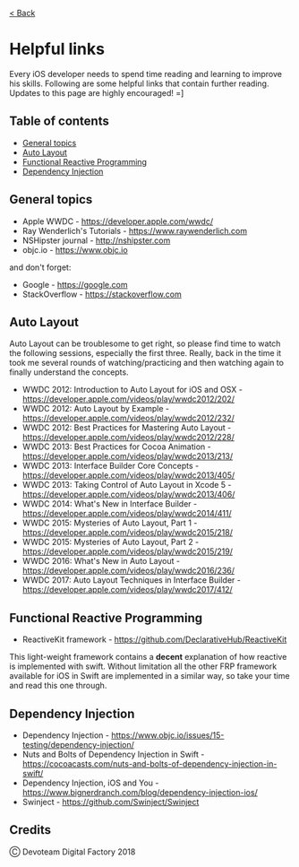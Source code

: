 [< Back](../README.md)

# Helpful links

Every iOS developer needs to spend time reading and learning to improve his skills. Following are some helpful links that contain further reading. Updates to this page are highly encouraged! =]

## Table of contents

* [General topics](#general-topics)
* [Auto Layout](#auto-layout)
* [Functional Reactive Programming](#functional-reactive-programming)
* [Dependency Injection](#dependency-injection)

## General topics

* Apple WWDC - https://developer.apple.com/wwdc/
* Ray Wenderlich's Tutorials - https://www.raywenderlich.com
* NSHipster journal - http://nshipster.com
* objc.io - https://www.objc.io

and don't forget:

* Google - https://google.com
* StackOverflow - https://stackoverflow.com

## Auto Layout

Auto Layout can be troublesome to get right, so please find time to watch the following sessions, especially the first three. Really, back in the time it took me several rounds of watching/practicing and then watching again to finally understand the concepts.

* WWDC 2012: Introduction to Auto Layout for iOS and OSX - https://developer.apple.com/videos/play/wwdc2012/202/
* WWDC 2012: Auto Layout by Example - https://developer.apple.com/videos/play/wwdc2012/232/
* WWDC 2012: Best Practices for Mastering Auto Layout - https://developer.apple.com/videos/play/wwdc2012/228/
* WWDC 2013: Best Practices for Cocoa Animation - https://developer.apple.com/videos/play/wwdc2013/213/
* WWDC 2013: Interface Builder Core Concepts - https://developer.apple.com/videos/play/wwdc2013/405/
* WWDC 2013: Taking Control of Auto Layout in Xcode 5 - https://developer.apple.com/videos/play/wwdc2013/406/
* WWDC 2014: What's New in Interface Builder - https://developer.apple.com/videos/play/wwdc2014/411/
* WWDC 2015: Mysteries of Auto Layout, Part 1 - https://developer.apple.com/videos/play/wwdc2015/218/
* WWDC 2015: Mysteries of Auto Layout, Part 2 - https://developer.apple.com/videos/play/wwdc2015/219/
* WWDC 2016: What's New in Auto Layout - https://developer.apple.com/videos/play/wwdc2016/236/
* WWDC 2017: Auto Layout Techniques in Interface Builder - https://developer.apple.com/videos/play/wwdc2017/412/

## Functional Reactive Programming

* ReactiveKit framework - https://github.com/DeclarativeHub/ReactiveKit

This light-weight framework contains a __decent__ explanation of how reactive is implemented with swift. Without limitation all the other FRP framework available for iOS in Swift are implemented in a similar way, so take your time and read this one through.

## Dependency Injection

* Dependency Injection - https://www.objc.io/issues/15-testing/dependency-injection/
* Nuts and Bolts of Dependency Injection in Swift - https://cocoacasts.com/nuts-and-bolts-of-dependency-injection-in-swift/
* Dependency Injection, iOS and You - https://www.bignerdranch.com/blog/dependency-injection-ios/
* Swinject - https://github.com/Swinject/Swinject

## Credits

Ⓒ Devoteam Digital Factory 2018
